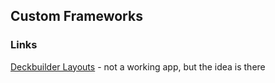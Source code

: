 <link rel="stylesheet" href="/main.css"/>

## Custom Frameworks

### Links

[Deckbuilder Layouts](https://gitlab.com/amu-pocs/deckbuilder-layouts) - not a working app, but the idea is there
